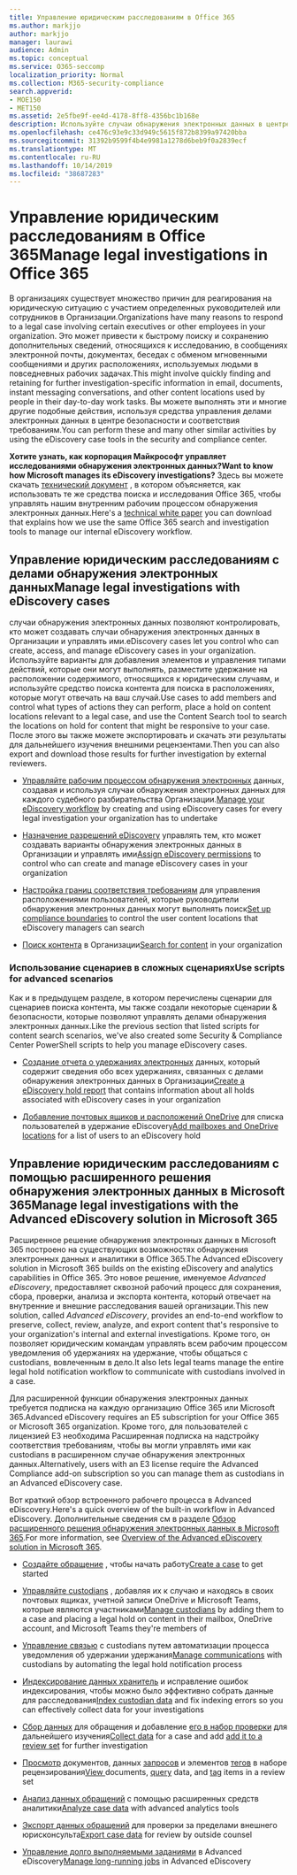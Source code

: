 ```yaml
---
title: Управление юридическим расследованиям в Office 365
ms.author: markjjo
author: markjjo
manager: laurawi
audience: Admin
ms.topic: conceptual
ms.service: O365-seccomp
localization_priority: Normal
ms.collection: M365-security-compliance
search.appverid:
- MOE150
- MET150
ms.assetid: 2e5fbe9f-ee4d-4178-8ff8-4356bc1b168e
description: Используйте случаи обнаружения электронных данных в центре безопасности & соответствия требованиям в Office 365 для управления юридическим исследованием Организации. Если у вас есть подписка на "а", вы можете проанализировать данные дела с помощью аналитики текста, машинного обучения и прогнозирования возможностей кодирования расширенного обнаружения электронных данных.
ms.openlocfilehash: ce476c93e9c33d949c5615f872b8399a97420bba
ms.sourcegitcommit: 31392b9599f4b4e9981a1278d6beb9f0a2839ecf
ms.translationtype: MT
ms.contentlocale: ru-RU
ms.lasthandoff: 10/14/2019
ms.locfileid: "38687283"
---
```

# <a name="manage-legal-investigations-in-office-365"></a><span data-ttu-id="8ab6a-104">Управление юридическим расследованиям в Office 365</span><span class="sxs-lookup"><span data-stu-id="8ab6a-104">Manage legal investigations in Office 365</span></span>

<span data-ttu-id="8ab6a-105">В организациях существует множество причин для реагирования на юридическую ситуацию с участием определенных руководителей или сотрудников в Организации.</span><span class="sxs-lookup"><span data-stu-id="8ab6a-105">Organizations have many reasons to respond to a legal case involving certain executives or other employees in your organization.</span></span> <span data-ttu-id="8ab6a-106">Это может привести к быстрому поиску и сохранению дополнительных сведений, относящихся к исследованию, в сообщениях электронной почты, документах, беседах с обменом мгновенными сообщениями и других расположениях, используемых людьми в повседневных рабочих задачах.</span><span class="sxs-lookup"><span data-stu-id="8ab6a-106">This might involve quickly finding and retaining for further investigation-specific information in email, documents, instant messaging conversations, and other content locations used by people in their day-to-day work tasks.</span></span> <span data-ttu-id="8ab6a-107">Вы можете выполнять эти и многие другие подобные действия, используя средства управления делами электронных данных в центре безопасности и соответствия требованиям.</span><span class="sxs-lookup"><span data-stu-id="8ab6a-107">You can perform these and many other similar activities by using the eDiscovery case tools in the security and compliance center.</span></span>
  
<span data-ttu-id="8ab6a-108">**Хотите узнать, как корпорация Майкрософт управляет исследованиями обнаружения электронных данных?**</span><span class="sxs-lookup"><span data-stu-id="8ab6a-108">**Want to know how Microsoft manages its eDiscovery investigations?**</span></span> <span data-ttu-id="8ab6a-109">Здесь вы можете скачать [технический документ](https://go.microsoft.com/fwlink/?linkid=852161) , в котором объясняется, как использовать те же средства поиска и исследования Office 365, чтобы управлять нашим внутренним рабочим процессом обнаружения электронных данных.</span><span class="sxs-lookup"><span data-stu-id="8ab6a-109">Here's a [technical white paper](https://go.microsoft.com/fwlink/?linkid=852161) you can download that explains how we use the same Office 365 search and investigation tools to manage our internal eDiscovery workflow.</span></span>
   
## <a name="manage-legal-investigations-with-ediscovery-cases"></a><span data-ttu-id="8ab6a-110">Управление юридическим расследованиям с делами обнаружения электронных данных</span><span class="sxs-lookup"><span data-stu-id="8ab6a-110">Manage legal investigations with eDiscovery cases</span></span>

<span data-ttu-id="8ab6a-111">случаи обнаружения электронных данных позволяют контролировать, кто может создавать случаи обнаружения электронных данных в Организации и управлять ими.</span><span class="sxs-lookup"><span data-stu-id="8ab6a-111">eDiscovery cases let you control who can create, access, and manage eDiscovery cases in your organization.</span></span> <span data-ttu-id="8ab6a-112">Используйте варианты для добавления элементов и управления типами действий, которые они могут выполнять, разместите удержание на расположении содержимого, относящихся к юридическим случаям, и используйте средство поиска контента для поиска в расположениях, которые могут отвечать на ваш случай.</span><span class="sxs-lookup"><span data-stu-id="8ab6a-112">Use cases to add members and control what types of actions they can perform, place a hold on content locations relevant to a legal case, and use the Content Search tool to search the locations on hold for content that might be responsive to your case.</span></span> <span data-ttu-id="8ab6a-113">После этого вы также можете экспортировать и скачать эти результаты для дальнейшего изучения внешними рецензентами.</span><span class="sxs-lookup"><span data-stu-id="8ab6a-113">Then you can also export and download those results for further investigation by external reviewers.</span></span>
  
- <span data-ttu-id="8ab6a-114">[Управляйте рабочим процессом обнаружения электронных](ediscovery-cases.md) данных, создавая и используя случаи обнаружения электронных данных для каждого судебного разбирательства Организации.</span><span class="sxs-lookup"><span data-stu-id="8ab6a-114">[Manage your eDiscovery workflow](ediscovery-cases.md) by creating and using eDiscovery cases for every legal investigation your organization has to undertake</span></span> 
    
- <span data-ttu-id="8ab6a-115">[Назначение разрешений eDiscovery](assign-ediscovery-permissions.md) управлять тем, кто может создавать варианты обнаружения электронных данных в Организации и управлять ими</span><span class="sxs-lookup"><span data-stu-id="8ab6a-115">[Assign eDiscovery permissions](assign-ediscovery-permissions.md) to control who can create and manage eDiscovery cases in your organization</span></span> 
    
- <span data-ttu-id="8ab6a-116">[Настройка границ соответствия требованиям](tagging-and-assessment-in-advanced-ediscovery.md) для управления расположениями пользователей, которые руководители обнаружения электронных данных могут выполнять поиск</span><span class="sxs-lookup"><span data-stu-id="8ab6a-116">[Set up compliance boundaries](tagging-and-assessment-in-advanced-ediscovery.md) to control the user content locations that eDiscovery managers can search</span></span> 
    
- <span data-ttu-id="8ab6a-117">[Поиск контента](search-for-content.md) в Организации</span><span class="sxs-lookup"><span data-stu-id="8ab6a-117">[Search for content](search-for-content.md) in your organization</span></span> 
    
### <a name="use-scripts-for-advanced-scenarios"></a><span data-ttu-id="8ab6a-118">Использование сценариев в сложных сценариях</span><span class="sxs-lookup"><span data-stu-id="8ab6a-118">Use scripts for advanced scenarios</span></span>

<span data-ttu-id="8ab6a-119">Как и в предыдущем разделе, в котором перечислены сценарии для сценариев поиска контента, мы также создали некоторые сценарии & безопасности, которые позволяют управлять делами обнаружения электронных данных.</span><span class="sxs-lookup"><span data-stu-id="8ab6a-119">Like the previous section that listed scripts for content search scenarios, we've also created some Security & Compliance Center PowerShell scripts to help you manage eDiscovery cases.</span></span>
  
- <span data-ttu-id="8ab6a-120">[Создание отчета о удержаниях электронных](create-a-report-on-holds-in-ediscovery-cases.md) данных, который содержит сведения обо всех удержаниях, связанных с делами обнаружения электронных данных в Организации</span><span class="sxs-lookup"><span data-stu-id="8ab6a-120">[Create a eDiscovery hold report](create-a-report-on-holds-in-ediscovery-cases.md) that contains information about all holds associated with eDiscovery cases in your organization</span></span> 
    
- <span data-ttu-id="8ab6a-121">[Добавление почтовых ящиков и расположений OneDrive](use-a-script-to-add-users-to-a-hold-in-ediscovery.md) для списка пользователей в удержание eDiscovery</span><span class="sxs-lookup"><span data-stu-id="8ab6a-121">[Add mailboxes and OneDrive locations](use-a-script-to-add-users-to-a-hold-in-ediscovery.md) for a list of users to an eDiscovery hold</span></span> 
  
## <a name="manage-legal-investigations-with-the-advanced-ediscovery-solution-in-microsoft-365"></a><span data-ttu-id="8ab6a-122">Управление юридическим расследованиям с помощью расширенного решения обнаружения электронных данных в Microsoft 365</span><span class="sxs-lookup"><span data-stu-id="8ab6a-122">Manage legal investigations with the Advanced eDiscovery solution in Microsoft 365</span></span>

<span data-ttu-id="8ab6a-123">Расширенное решение обнаружения электронных данных в Microsoft 365 построено на существующих возможностях обнаружения электронных данных и аналитики в Office 365.</span><span class="sxs-lookup"><span data-stu-id="8ab6a-123">The Advanced eDiscovery solution in Microsoft 365 builds on the existing eDiscovery and analytics capabilities in Office 365.</span></span> <span data-ttu-id="8ab6a-124">Это новое решение, именуемое *Advanced eDiscovery*, предоставляет сквозной рабочий процесс для сохранения, сбора, проверки, анализа и экспорта контента, который отвечает на внутренние и внешние расследования вашей организации.</span><span class="sxs-lookup"><span data-stu-id="8ab6a-124">This new solution, called *Advanced eDiscovery*, provides an end-to-end workflow to preserve, collect, review, analyze, and export content that's responsive to your organization's internal and external investigations.</span></span> <span data-ttu-id="8ab6a-125">Кроме того, он позволяет юридическим командам управлять всем рабочим процессом уведомления об удержаниях на удержание, чтобы общаться с custodians, вовлеченным в дело.</span><span class="sxs-lookup"><span data-stu-id="8ab6a-125">It also lets legal teams manage the entire legal hold notification workflow to communicate with custodians involved in a case.</span></span>

<span data-ttu-id="8ab6a-126">Для расширенной функции обнаружения электронных данных требуется подписка на каждую организацию Office 365 или Microsoft 365.</span><span class="sxs-lookup"><span data-stu-id="8ab6a-126">Advanced eDiscovery requires an E5 subscription for your Office 365 or Microsoft 365 organization.</span></span> <span data-ttu-id="8ab6a-127">Кроме того, для пользователей с лицензией E3 необходима Расширенная подписка на надстройку соответствия требованиям, чтобы вы могли управлять ими как custodians в расширенном случае обнаружения электронных данных.</span><span class="sxs-lookup"><span data-stu-id="8ab6a-127">Alternatively, users with an E3 license require the Advanced Compliance add-on subscription so you can manage them as custodians in an Advanced eDiscovery case.</span></span>

<span data-ttu-id="8ab6a-128">Вот краткий обзор встроенного рабочего процесса в Advanced eDiscovery.</span><span class="sxs-lookup"><span data-stu-id="8ab6a-128">Here's a quick overview of the built-in workflow in Advanced eDiscovery.</span></span> <span data-ttu-id="8ab6a-129">Дополнительные сведения см в разделе [Обзор расширенного решения обнаружения электронных данных в Microsoft 365](overview-ediscovery-20.md).</span><span class="sxs-lookup"><span data-stu-id="8ab6a-129">For more information, see [Overview of the Advanced eDiscovery solution in Microsoft 365](overview-ediscovery-20.md).</span></span>

- <span data-ttu-id="8ab6a-130">[Создайте обращение](create-new-ediscovery-case.md) , чтобы начать работу</span><span class="sxs-lookup"><span data-stu-id="8ab6a-130">[Create a case](create-new-ediscovery-case.md) to get started</span></span>

- <span data-ttu-id="8ab6a-131">[Управляйте custodians](managing-custodians.md) , добавляя их к случаю и находясь в своих почтовых ящиках, учетной записи OneDrive и Microsoft Teams, которые являются участниками</span><span class="sxs-lookup"><span data-stu-id="8ab6a-131">[Manage custodians](managing-custodians.md) by adding them to a case and placing a legal hold on content in their mailbox, OneDrive account, and Microsoft Teams they're members of</span></span>

- <span data-ttu-id="8ab6a-132">[Управление связью](managing-custodian-communications.md) с custodians путем автоматизации процесса уведомления об удержании удержания</span><span class="sxs-lookup"><span data-stu-id="8ab6a-132">[Manage communications](managing-custodian-communications.md) with custodians by automating the legal hold notification process</span></span>

- <span data-ttu-id="8ab6a-133">[Индексирование данных хранитель](processing-data-for-case.md) и исправление ошибок индексирования, чтобы можно было эффективно собрать данные для расследования</span><span class="sxs-lookup"><span data-stu-id="8ab6a-133">[Index custodian data](processing-data-for-case.md) and fix indexing errors so you can effectively collect data for your investigations</span></span>

- <span data-ttu-id="8ab6a-134">[Сбор данных](collecting-data-for-ediscovery.md) для обращения и добавление [его в набор проверки](collecting-data-for-ediscovery.md#adding-search-results-to-a-review-set) для дальнейшего изучения</span><span class="sxs-lookup"><span data-stu-id="8ab6a-134">[Collect data](collecting-data-for-ediscovery.md) for a case and add [add it to a review set](collecting-data-for-ediscovery.md#adding-search-results-to-a-review-set) for further investigation</span></span>

- <span data-ttu-id="8ab6a-135">[Просмотр](view-documents-in-review-set.md) документов, данных [запросов](review-set-search.md) и элементов [тегов](tagging-documents.md) в наборе рецензирования</span><span class="sxs-lookup"><span data-stu-id="8ab6a-135">[View ](view-documents-in-review-set.md) documents, [query](review-set-search.md) data, and [tag](tagging-documents.md) items in a review set</span></span>

- <span data-ttu-id="8ab6a-136">[Анализ данных обращений](analyzing-data-in-review-set.md) с помощью расширенных средств аналитики</span><span class="sxs-lookup"><span data-stu-id="8ab6a-136">[Analyze case data](analyzing-data-in-review-set.md) with advanced analytics tools</span></span>

- <span data-ttu-id="8ab6a-137">[Экспорт данных обращений](exporting-data-ediscover20.md) для проверки за пределами внешнего юрисконсульта</span><span class="sxs-lookup"><span data-stu-id="8ab6a-137">[Export case data](exporting-data-ediscover20.md) for review by outside counsel</span></span>

- <span data-ttu-id="8ab6a-138">[Управление долго выполняемыми заданиями](managing-jobs-ediscovery20.md) в Advanced eDiscovery</span><span class="sxs-lookup"><span data-stu-id="8ab6a-138">[Manage long-running jobs](managing-jobs-ediscovery20.md) in Advanced eDiscovery</span></span>
